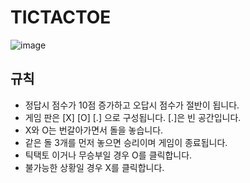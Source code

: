 # TICTACTOE


![image](https://github.com/user-attachments/assets/0189f0d0-06c0-480f-93fa-703986f4e140)

## 규칙

- 정답시 점수가 10점 증가하고 오답시 점수가 절반이 됩니다.
- 게임 판은 [X] [O] [.] 으로 구성됩니다. [.]은 빈 공간입니다.
- X와 O는 번갈아가면서 돌을 놓습니다.
- 같은 돌 3개를 먼저 놓으면 승리이며 게임이 종료됩니다.
- 틱택토 이거나 무승부일 경우 O를 클릭합니다.
- 불가능한 상황일 경우 X를 클릭합니다.
